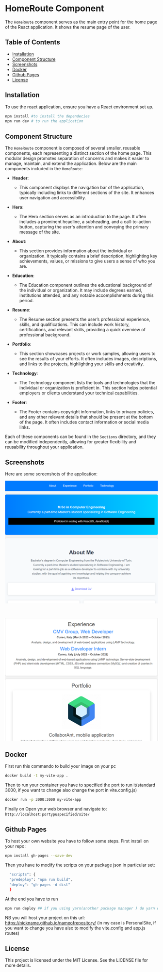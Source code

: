 # HomeRoute Component

The `HomeRoute` component serves as the main entry point for the home page of the React application. It shows the resume page of the user.

## Table of Contents

- [Installation](#installation)
- [Component Structure](#component-structure)
- [Screenshots](#screenshots)
- [Docker](#docker)
- [Github Pages](#github-pages)
- [License](#license)

## Installation

To use the react application, ensure you have a React environment set up.

```bash
npm install #to install the dependecies
npm run dev # to run the application
```
## Component Structure
The `HomeRoute` component is composed of several smaller, reusable components, each representing a distinct section of the home page. This modular design promotes separation of concerns and makes it easier to manage, maintain, and extend the application. Below are the main components included in the `HomeRoute`:

- **Header**: 
  - This component displays the navigation bar of the application, typically including links to different sections of the site. It enhances user navigation and accessibility.
  
- **Hero**: 
  - The Hero section serves as an introduction to the page. It often includes a prominent headline, a subheading, and a call-to-action button, capturing the user's attention and conveying the primary message of the site.
  
- **About**: 
  - This section provides information about the individual or organization. It typically contains a brief description, highlighting key achievements, values, or missions to give users a sense of who you are.
  
- **Education**: 
  - The Education component outlines the educational background of the individual or organization. It may include degrees earned, institutions attended, and any notable accomplishments during this period.
  
- **Resume**: 
  - The Resume section presents the user’s professional experience, skills, and qualifications. This can include work history, certifications, and relevant skills, providing a quick overview of professional background.
  
- **Portfolio**: 
  - This section showcases projects or work samples, allowing users to see the results of your efforts. It often includes images, descriptions, and links to the projects, highlighting your skills and creativity.
  
- **Technology**: 
  - The Technology component lists the tools and technologies that the individual or organization is proficient in. This section helps potential employers or clients understand your technical capabilities.
  
- **Footer**: 
  - The Footer contains copyright information, links to privacy policies, and any other relevant details that should be present at the bottom of the page. It often includes contact information or social media links.

Each of these components can be found in the `Sections` directory, and they can be modified independently, allowing for greater flexibility and reusability throughout your application.

## Screenshots

Here are some screenshots of the application:

![Home Page](./screenshots/homepage1.png)

<br>

![Home Page](./screenshots/homepage2.png)

## Docker
First run this commando to build your image on your pc
```bash
docker build -t my-vite-app .
```
Then to run your container you have to specified the port to run it(standard 3000, if you want to change also change the port in vite.config.js)
```bash
docker run -p 3000:3000 my-vite-app
```
Finally on Open your web browser and navigate to:
```http://localhost:portypuspecified/site/```

## Github Pages

To host your own website you have to follow some steps.
First install on your repo:
```bash
npm install gh-pages --save-dev
```
Then you have to modify the scripts on your package json in particular set:
```bash
  "scripts": {
  "predeploy": "npm run build",
  "deploy": "gh-pages -d dist"
  }
```
At the end you have to run 
```bash
npm run deploy ## if you using yarn(another package manager ) do yarn deploy
```
NB you will host your project on this url:  https://nickname.github.io/nameofrepository/ (in my case is PersonalSite, if you want to change you have also to modify the vite.config and app.js routes)


## License
This project is licensed under the MIT License. See the LICENSE file for more details.